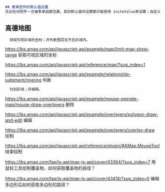 
```markdown
## 表单控件的默认值设置
无论任何控件一旦被表单函数包裹，其的默认值的设置都只能使用 initeValue来设置；自定义的表单子组件被表单函数包裹，子组件里的value属性就是父级设置initeValue在子组件里默认值可通过props.value获取。
```

## 高德地图
```markdown
  获取可视区域的坐标；并判断图层在不在区域内。
```
https://lbs.amap.com/api/javascript-api/example/map/limit-map-show-range 获取可视区域的坐标

https://lbs.amap.com/api/javascript-api/reference/map/?sug_index=1

https://lbs.amap.com/api/javascript-api/example/relationship-judgment/ringring 判断

```markdown
  勾划区域；并编辑。
```
https://lbs.amap.com/api/javascript-api/example/mouse-operate-map/mouse-draw-overlayers 删除

https://lbs.amap.com/api/javascript-api/example/overlayers/polygon-draw-and-edit 编辑

https://lbs.amap.com/api/javascript-api/example/overlayers/overlay-draw 绘制

https://lbs.amap.com/api/javascript-api/reference/plugin/#AMap.MouseTool 结束绘制

https://lbs.amap.com/faq/js-api/map-js-api/cover/43364/?sug_index=7 用鼠标工具绘制覆盖物，如何获取覆盖物的路径？

https://lbs.amap.com/faq/js-api/map-js-api/cover/43418/?sug_index=0 编辑多边形后如何获取多边形的路径？
